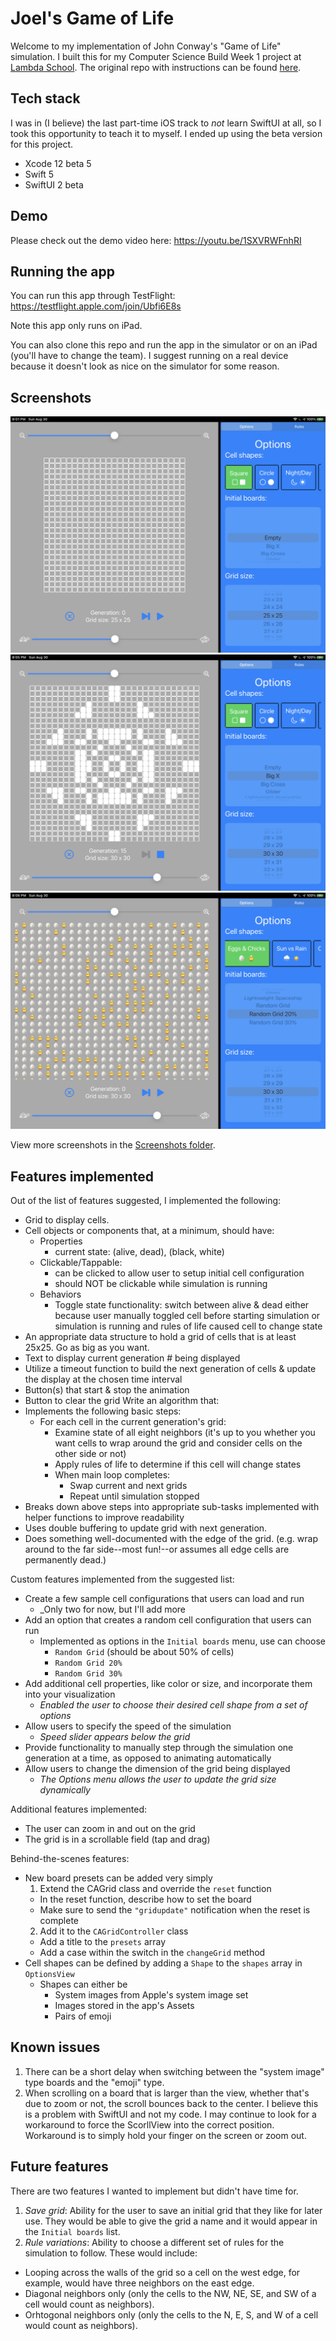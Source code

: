 # Joel's Game of Life

Welcome to my implementation of John Conway's "Game of Life" simulation. I built this for my Computer Science Build Week 1 project at [Lambda School](https://www.lambdaschool.com). The original repo with instructions can be found [here](https://github.com/LambdaSchool/CS-Build-Week-1).

## Tech stack
I was in (I believe) the last part-time iOS track to *not* learn SwiftUI at all, so I took this opportunity to teach it to myself. I ended up using the beta version for this project.

* Xcode 12 beta 5
* Swift 5
* SwiftUI 2 beta

## Demo
Please check out the demo video here: https://youtu.be/1SXVRWFnhRI

## Running the app
You can run this app through TestFlight: https://testflight.apple.com/join/Ubfi6E8s

Note this app only runs on iPad.

You can also clone this repo and run the app in the simulator or on an iPad (you'll have to change the team). I suggest running on a real device because it doesn't look as nice on the simulator for some reason.

## Screenshots
![Initial screen](https://raw.githubusercontent.com/joelgroomer/Game-Of-Life/master/Screenshots/gol-initial-screen.PNG)
![Big X board at generation 15](https://raw.githubusercontent.com/joelgroomer/Game-Of-Life/master/Screenshots/gol-big-x-gen-15.PNG)
![Randomly generated board with Eggs & Chicks cells](https://raw.githubusercontent.com/joelgroomer/Game-Of-Life/master/Screenshots/gol-eggs-random20.PNG)

View more screenshots in the [Screenshots folder](https://github.com/joelgroomer/Game-Of-Life/tree/master/Screenshots).

## Features implemented
Out of the list of features suggested, I implemented the following:
* Grid to display cells.
* Cell objects or components that, at a minimum, should have:
  - Properties
    - current state: (alive, dead), (black, white)
  - Clickable/Tappable:
    - can be clicked to allow user to setup initial cell configuration
    - should NOT be clickable while simulation is running
  - Behaviors
    - Toggle state functionality: switch between alive & dead either because user manually toggled cell before starting simulation or simulation is running and rules of life caused cell to change state
* An appropriate data structure to hold a grid of cells that is at least 25x25. Go as big as you want.
* Text to display current generation # being displayed
* Utilize a timeout function to build the next generation of cells & update the display at the chosen time interval
* Button(s) that start & stop the animation
* Button to clear the grid
Write an algorithm that:
* Implements the following basic steps:
  - For each cell in the current generation's grid:
    - Examine state of all eight neighbors (it's up to you whether you want cells to wrap around the grid and consider cells on the other side or not)
    - Apply rules of life to determine if this cell will change states
    - When main loop completes:
      - Swap current and next grids
      - Repeat until simulation stopped
* Breaks down above steps into appropriate sub-tasks implemented with helper functions to improve readability
* Uses double buffering to update grid with next generation.
* Does something well-documented with the edge of the grid. (e.g. wrap around to the far side--most fun!--or assumes all edge cells are permanently dead.)

Custom features implemented from the suggested list:
* Create a few sample cell configurations that users can load and run
  - _Only two for now, but I'll add more
* Add an option that creates a random cell configuration that users can run
  - Implemented as options in the `Initial boards` menu, use can choose 
    - `Random Grid` (should be about 50% of cells)
    - `Random Grid 20%`
    - `Random Grid 30%`
* Add additional cell properties, like color or size, and incorporate them into your visualization
  - _Enabled the user to choose their desired cell shape from a set of options_
* Allow users to specify the speed of the simulation
  - _Speed slider appears below the grid_
* Provide functionality to manually step through the simulation one generation at a time, as opposed to animating automatically
* Allow users to change the dimension of the grid being displayed
  - _The Options menu allows the user to update the grid size dynamically_

Additional features implemented:
* The user can zoom in and out on the grid
* The grid is in a scrollable field (tap and drag)

Behind-the-scenes features:
* New board presets can be added very simply
  1. Extend the CAGrid class and override the `reset` function
    - In the reset function, describe how to set the board
    - Make sure to send the `"gridupdate"` notification when the reset is complete
  2. Add it to the `CAGridController` class
    - Add a title to the `presets` array
    - Add a case within the switch in the `changeGrid` method
* Cell shapes can be defined by adding a `Shape` to the `shapes` array in `OptionsView`
  - Shapes can either be
    - System images from Apple's system image set
    - Images stored in the app's Assets
    - Pairs of emoji

## Known issues
1. There can be a short delay when switching between the "system image" type boards and the "emoji" type.
2. When scrolling on a board that is larger than the view, whether that's due to zoom or not, the scroll bounces back to the center. I believe this is a problem with SwiftUI and not my code. I may continue to look for a workaround to force the ScorllView into the correct position. Workaround is to simply hold your finger on the screen or zoom out.

## Future features
There are two features I wanted to implement but didn't have time for.
1. *Save grid*: Ability for the user to save an initial grid that they like for later use. They would be able to give the grid a name and it would appear in the `Initial boards` list.
2. *Rule variations*: Ability to choose a different set of rules for the simulation to follow. These would include:
  - Looping across the walls of the grid so a cell on the west edge, for example, would have three neighbors on the east edge.
  - Diagonal neighbors only (only the cells to the NW, NE, SE, and SW of a cell would count as neighbors).
  - Orhtogonal neighbors only (only the cells to the N, E, S, and W of a cell would count as neighbors).
